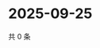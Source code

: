 # 2025-09-25

共 0 条

<!-- BEGIN ZHIHUVIDEO -->
<!-- 最后更新时间 Thu Sep 25 2025 21:23:41 GMT+0800 (China Standard Time) -->

<!-- END ZHIHUVIDEO -->
